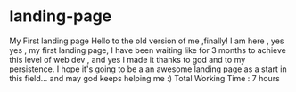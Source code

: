 # landing-page
My First landing page
Hello to the old version of me ,finally! I am here , yes yes , my first landing page, I have been waiting like for 3 months to achieve this level of web dev , and yes I made it thanks to god and to my persistence.
I hope it's going to be a an awesome landing page as a start in this field...
and may god keeps helping me :)
Total Working Time : 7 hours
